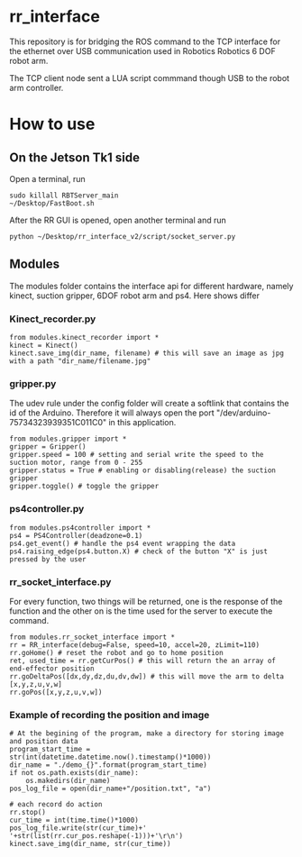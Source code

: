 # rr_interface

This repository is for bridging the ROS command to the TCP interface for the ethernet over USB communication used in Robotics Robotics 6 DOF robot arm.

The TCP client node sent a LUA script commmand though USB to the robot arm controller.

# How to use

## On the Jetson Tk1 side
Open a terminal, run
```
sudo killall RBTServer_main
~/Desktop/FastBoot.sh
```
After the RR GUI is opened, open another terminal and run
```
python ~/Desktop/rr_interface_v2/script/socket_server.py
```

## Modules
The modules folder contains the interface api for different hardware, namely kinect, suction gripper, 6DOF robot arm and ps4. Here shows differ

### Kinect_recorder.py
```
from modules.kinect_recorder import *
kinect = Kinect()
kinect.save_img(dir_name, filename) # this will save an image as jpg with a path "dir_name/filename.jpg"
```

### gripper.py
The udev rule under the config folder will create a softlink that contains the id of the Arduino. Therefore it will always open the port "/dev/arduino-75734323939351C011C0" in this application.
```
from modules.gripper import *
gripper = Gripper()
gripper.speed = 100 # setting and serial write the speed to the suction motor, range from 0 - 255
gripper.status = True # enabling or disabling(release) the suction gripper
gripper.toggle() # toggle the gripper
```

### ps4controller.py
```
from modules.ps4controller import *
ps4 = PS4Controller(deadzone=0.1)
ps4.get_event() # handle the ps4 event wrapping the data
ps4.raising_edge(ps4.button.X) # check of the button "X" is just pressed by the user
```

### rr_socket_interface.py
For every function, two things will be returned, one is the response of the function and the other on is the time used for the server to execute the command.

```
from modules.rr_socket_interface import *
rr = RR_interface(debug=False, speed=10, accel=20, zLimit=110)
rr.goHome() # reset the robot and go to home position
ret, used_time = rr.getCurPos() # this will return the an array of end-effector position
rr.goDeltaPos([dx,dy,dz,du,dv,dw]) # this will move the arm to delta [x,y,z,u,v,w]
rr.goPos([x,y,z,u,v,w]) 
```

### Example of recording the position and image
```
# At the begining of the program, make a directory for storing image and position data
program_start_time = str(int(datetime.datetime.now().timestamp()*1000))
dir_name = "./demo_{}".format(program_start_time)
if not os.path.exists(dir_name):
    os.makedirs(dir_name)
pos_log_file = open(dir_name+"/position.txt", "a")

# each record do action
rr.stop()
cur_time = int(time.time()*1000)
pos_log_file.write(str(cur_time)+' '+str(list(rr.cur_pos.reshape(-1)))+'\r\n')
kinect.save_img(dir_name, str(cur_time))
```